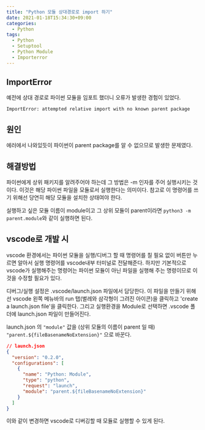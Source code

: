 ```yaml
---
title: "Python 모듈 상대경로로 import 하기"
date: 2021-01-18T15:34:30+09:00
categories:
  - Python
tags:
  - Python
  - Setuptool
  - Python Module
  - Importerror
---
```


## ImportError

예전에 상대 경로로 파이썬 모듈을 임포트 했더니 오류가 발생한 경험이 있었다.

`ImportError: attempted relative import with no known parent package`

## 원인

에러에서 나와있듯이 파이썬이 parent package를 알 수 없으므로 발생한 문제였다.

## 해결방법

파이썬에게 상위 패키지를 알려주어야 하는데 그 방법은 -m 인자를 주어 실행시키는 것이다. 이것은 해당 파이썬 파일을 모듈로서 실행한다는 의미이다. 참고로 이 명령어를 쓰기 위해선 당연히 해당 모듈을 설치한 상태여야 한다.

실행하고 싶은 모듈 이름이 module이고 그 상위 모듈이 parent이라면 `python3 -m parent.module`와 같이 실행하면 된다.

## vscode로 개발 시

vscode 환경에서는 파이썬 모듈을 실행/디버그 할 때 명령어를 칠 필요 없이 버튼만 누르면 알아서 실행 명령어를 vscode내부 터미널로 전달해준다. 하지만 기본적으로 vscode가 실행해주는 명령어는 파이썬 모듈이 아닌 파일을 실행해 주는 명령이므로 이것을 수정할 필요가 있다.

디버그/실행 설정은 .vscode/launch.json 파일에서 담당한다. 이 파일을 만들기 위해선 vscode 왼쪽 메뉴바의 run 탭(벌레와 삼각형이 그려진 아이콘)을 클릭하고 'create a launch.json file'을 클릭한다. 그리고 실행환경을 Module로 선택하면 .vscode 폴더에 launch.json 파일이 만들어진다.

launch.json 의 `"module"` 값을 (상위 모듈의 이름이 parent 일 때) `"parent.${fileBasenameNoExtension}"` 으로 바꾼다.

```json
// launch.json
{
  "version": "0.2.0",
  "configurations": [
    {
      "name": "Python: Module",
      "type": "python",
      "request": "launch",
      "module": "parent.${fileBasenameNoExtension}"
    }
  ]
}
```

이와 같이 변경하면 vscode로 디버깅할 때 모듈로 실행할 수 있게 된다.
